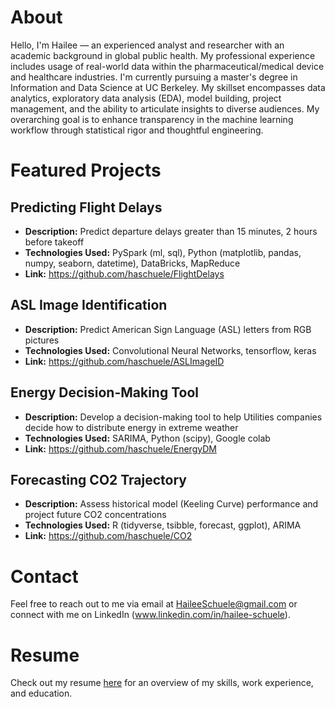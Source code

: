 # About

Hello, I'm Hailee — an experienced analyst and researcher with an academic background in global public health. My professional experience includes usage of real-world data within the pharmaceutical/medical device and healthcare industries. I'm currently pursuing a master's degree in Information and Data Science at UC Berkeley. My skillset encompasses data analytics, exploratory data analysis (EDA), model building, project management, and the ability to articulate insights to diverse audiences. My overarching goal is to enhance transparency in the machine learning workflow through statistical rigor and thoughtful engineering.


# Featured Projects

## Predicting Flight Delays
- **Description:** Predict departure delays greater than 15 minutes, 2 hours before takeoff
- **Technologies Used:** PySpark (ml, sql), Python (matplotlib, pandas, numpy, seaborn, datetime), DataBricks, MapReduce
- **Link:** https://github.com/haschuele/FlightDelays

## ASL Image Identification
- **Description:** Predict American Sign Language (ASL) letters from RGB pictures
- **Technologies Used:** Convolutional Neural Networks, tensorflow, keras
- **Link:** https://github.com/haschuele/ASLImageID

## Energy Decision-Making Tool
- **Description:** Develop a decision-making tool to help Utilities companies decide how to distribute energy in extreme weather
- **Technologies Used:** SARIMA, Python (scipy), Google colab
- **Link:** https://github.com/haschuele/EnergyDM

## Forecasting CO2 Trajectory 
- **Description:** Assess historical model (Keeling Curve) performance and project future CO2 concentrations
- **Technologies Used:** R (tidyverse, tsibble, forecast, ggplot), ARIMA
- **Link:** https://github.com/haschuele/CO2


# Contact

Feel free to reach out to me via email at HaileeSchuele@gmail.com or connect with me on LinkedIn (www.linkedin.com/in/hailee-schuele).

# Resume

Check out my resume [here](https://github.com/haschuele/Resume/blob/main/Schuele_Resume.pdf) for an overview of my skills, work experience, and education.
